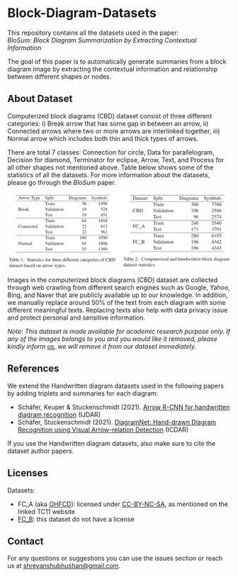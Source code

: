 # Block-Diagram-Datasets

This repository contains all the datasets used in the paper:  
_BloSum: Block Diagram Summarization by Extracting Contextual Information_

The goal of this paper is to automatically generate summaries from a block diagram image by extracting the contextual information and relationship between different shapes or nodes.


## About Dataset

Computerized block diagrams (CBD) dataset consist of three different categories: 
i) Break arrow that has some gap in between an arrow, 
ii) Connected arrows where two or more arrows are interlinked together,
iii) Normal arrow which includes both thin and thick types of arrows. 

There are total 7 classes: Connection for circle, Data for parallelogram, Decision for diamond, Terminator for eclipse, Arrow, Text, and Process for all other shapes not mentioned above. Table below shows some of the statistics of all the datasets. For more information about the datasets, please go through the _BloSum_ paper.

![teaser](stats.png)

Images in the computerized block diagrams (CBD) dataset are collected through web crawling from different search engines such as Google, Yahoo, Bing, and Naver that are publicly available up to our knowledge. In addition, we manually replace around 50% of the text from each diagram with some different meaningful texts. Replacing texts also help with data privacy issue and protect personal and sensitive information.

*Note: This dataset is made available for academic research purpose only. If any of the images belongs to you and you would like it removed, please kindly inform [us](mailto:shreyanshubhushan@gmail.com), we will remove it from our dataset immediately.*

## References

We extend the Handwritten diagram datasets used in the following papers by adding triplets and summaries for each diagram:
- Schäfer, Keuper & Stuckenschmidt (2021). [Arrow R-CNN for handwritten diagram recognition](https://link.springer.com/article/10.1007/s10032-020-00361-1) (IJDAR)
- Schäfer, Stuckenschmidt (2021). [DiagramNet: Hand-drawn Diagram Recognition using Visual Arrow-relation Detection](https://link.springer.com/chapter/10.1007/978-3-030-86549-8_39) (ICDAR)

If you use the Handwritten diagram datasets, also make sure to cite the dataset author papers.

## Licenses

Datasets:
- FC\_A (aka [OHFCD](http://tc11.cvc.uab.es/datasets/OHFCD_1)): licensed under [CC-BY-NC-SA](https://creativecommons.org/licenses/by-nc-sa/3.0/), as mentioned on the linked TC11 website
- [FC\_B](https://cmp.felk.cvut.cz/~breslmar/flowcharts/): this dataset do not have a license

## Contact

For any questions or suggestions you can use the issues section or reach us at shreyanshubhushan@gmail.com.
